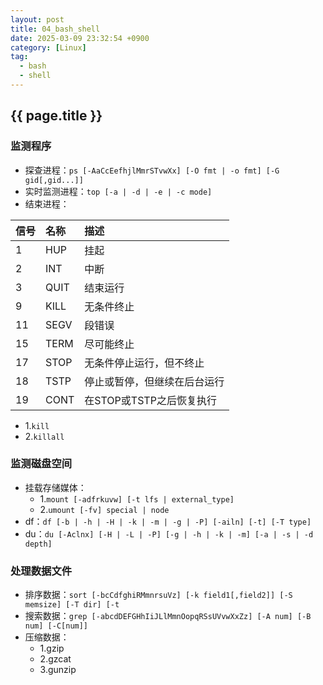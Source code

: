 ```yaml
---
layout: post
title: 04_bash_shell
date: 2025-03-09 23:32:54 +0900
category: [Linux]
tag:
  - bash
  - shell
---
```


## {{ page.title }}

### 监测程序

- 探查进程：`ps [-AaCcEefhjlMmrSTvwXx] [-O fmt | -o fmt] [-G gid[,gid...]]`
- 实时监测进程：`top [-a | -d | -e | -c mode]`
- 结束进程：

| 信号 | 名称 | 描述                         |
| :-   | :-   | :-                           |
| 1    | HUP  | 挂起                         |
| 2    | INT  | 中断                         |
| 3    | QUIT | 结束运行                     |
| 9    | KILL | 无条件终止                   |
| 11   | SEGV | 段错误                       |
| 15   | TERM | 尽可能终止                   |
| 17   | STOP | 无条件停止运行，但不终止     |
| 18   | TSTP | 停止或暂停，但继续在后台运行 |
| 19   | CONT | 在STOP或TSTP之后恢复执行     |
  - 1.`kill`
  - 2.`killall`

### 监测磁盘空间

- 挂载存储媒体：
  - 1.`mount [-adfrkuvw] [-t lfs | external_type]`
  - 2.`umount [-fv] special | node`
- df：`df [-b | -h | -H | -k | -m | -g | -P] [-ailn] [-t] [-T type]`
- du：`du [-Aclnx] [-H | -L | -P] [-g | -h | -k | -m] [-a | -s | -d depth]`

### 处理数据文件

- 排序数据：`sort [-bcCdfghiRMmnrsuVz] [-k field1[,field2]] [-S memsize] [-T dir] [-t`
- 搜索数据：`grep [-abcdDEFGHhIiJLlMmnOopqRSsUVvwXxZz] [-A num] [-B num] [-C[num]]`
- 压缩数据：
  - 1.gzip
  - 2.gzcat
  - 3.gunzip

